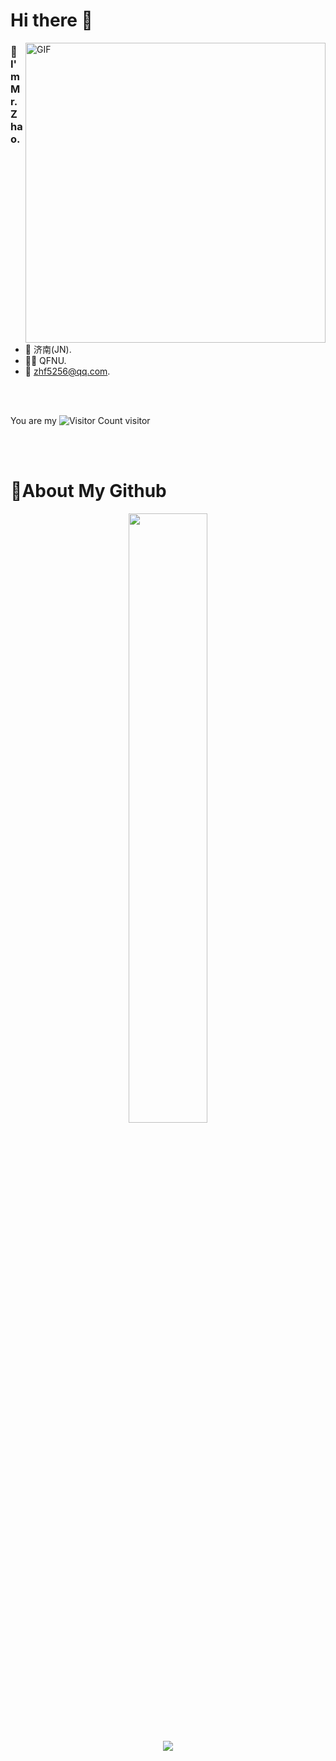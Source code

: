 
# Hi there 👋
<img align="right" top='60' alt="GIF" src="https://zhf-picture.oss-cn-qingdao.aliyuncs.com/my-img/GitHubgif.gif" width="480"/>


### 🙋I'm Mr.Zhao.

<br/>

- 📍  济南(JN).
- 👨‍🎓  QFNU.
- 📧  [zhf5256@qq.com](mailto:zhf5256@qq.com).
<br/>
<br/>

You are my ![Visitor Count](https://profile-counter.glitch.me/zhf521/count.svg) visitor

<br/>
<br/>


# 🚀About My Github
<div align="center">
  <p>
    <img width="50%" src="https://github-readme-stats-git-masterrstaa-rickstaa.vercel.app/api?username=zhf521&show_icons=true&theme=tokyonight"/>
  </p>
  <p>
      <img src="https://github-readme-stats-git-masterrstaa-rickstaa.vercel.app/api/top-langs/?username=zhf521&layout=compact&theme=tokyonight"/>
  </p>
</div>

